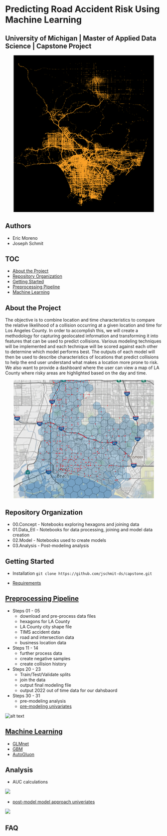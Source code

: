 # Predicting Road Accident Risk Using Machine Learning
## University of Michigan | Master of Applied Data Science | Capstone Project

<p align="center" width="100%">
    <img width="450" src="/assets/all_collisions.png "> 
</p>

## Authors
- Eric Moreno
- Joseph Schmit



## TOC
 - [About the Project](#about-the-project)
 - [Repository Organization](#repository-organization)
 - [Getting Started](#getting-started)
 - [Preprocessing Pipeline](#preprocessing-pipeline)
 - [Machine Learning](#machine-learning)

<!-- toc -->

## About the Project
The objective is to combine location and time characteristics to compare the relative likelihood of a collision occurring at a given location and time for Los Angeles County.  In order to accomplish this, we will create a methodology for capturing geolocated information and transforming it into features that can be used to predict collisions.  Various modeling techniques will be implemented and each technique will be scored against each other to determine which model performs best.
The outputs of each model will then be used to describe characteristics of locations that predict collisions to help the end user understand what makes a location more prone to risk.  We also want to provide a dashboard where the user can view a map of LA County where risky areas are highlighted based on the day and time.

<p align="center" width="100%">
    <img width="450" src="/assets/hexagon_collisions.png"> 
</p>

## Repository Organization
- 00.Concept - Notebooks exploring hexagons and joining data
- 01.Data_Etl - Notebooks for data processing, joining and model data creation
- 02.Model - Notebooks used to create models
- 03.Analysis - Post-modeling analysis

## Getting Started
- Installation
```git clone https://github.com/jschmit-ds/capstone.git```

- [Requirements](/requirements.txt)


## [Preprocessing Pipeline](/01.Data_Etl)
- Steps 01 - 05
    - download and pre-process data files
    - hexagons for LA County
    - LA County city shape file
    - TIMS accident data
    - road and intersection data
    - business location data
- Steps 11 - 14
    - further process data
    - create negative samples
    - create collision history
- Steps 20 - 23
    - Train/Test/Validate splits
    - join the data
    - output final modeling file
    - output 2022 out of time data for our dahsbaord
 - Steps 30 - 31
    - pre-modeling analysis
    - [pre-modeling univariates](/01.Data_Etl/pre-modeling_univariates.pdf)

![alt text](https://github.com/emoreno-hub/capstone/blob/main/assets/Data%20Model.jpg)

## [Machine Learning](/02.Model)
 - [GLMnet](/02.Model/GLMnet.ipynb)
 - [GBM](/02.Model/GBM.ipynb)
 - [AutoGluon](/02.Model/AutoGluon_Training.ipynb)

## Analysis
 - AUC calculations
 
 <p align="left" width="100%">
    <img width="350" src="/assets/out_of_time_auc.png "> 
</p>
 
 - [post-model model approach univeriates](/03.Analysis/validation_univariates.pdf)

<p align="left" width="100%">
    <img width="350" src="/assets/univariate.png "> 
</p>


## FAQ
